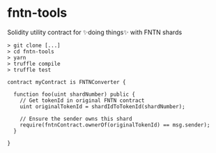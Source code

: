 # fntn-tools
Solidity utility contract for ✨doing things✨ with FNTN shards

```
> git clone [...]
> cd fntn-tools
> yarn
> truffle compile
> truffle test
```

```solidity
contract myContract is FNTNConverter {

  function foo(uint shardNumber) public {
    // Get tokenId in original FNTN contract
    uint originalTokenId = shardIdToTokenId(shardNumber);
    
    // Ensure the sender owns this shard
    require(fntnContract.ownerOf(originalTokenId) == msg.sender);
  }

}
```
